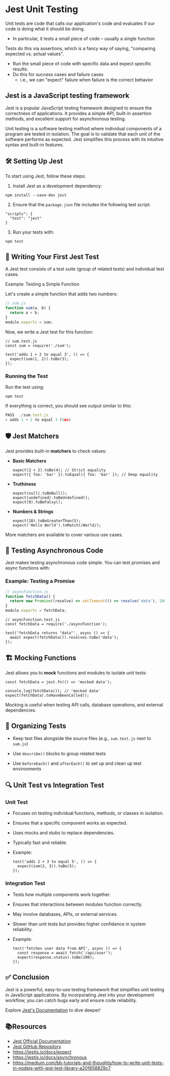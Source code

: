 # Jest Unit Testing

Unit tests are code that calls our application's code and evaluates if our code is doing what it should be doing.

- In particular, it tests a small piece of code – usually a single function 

Tests do this via assertions, which is a fancy way of saying, "comparing expected vs. actual values". 

- Run the small piece of code with specific data and expect specific results.
- Do this for success cases and failure cases
  - i.e., we can "expect" failure when failure is the correct behavior



## Jest is a JavaScript testing framework



Jest is a popular JavaScript testing framework designed to ensure the correctness of applications. It provides a simple API, built-in assertion methods, and excellent support for asynchronous testing.



Unit testing is a software testing method where individual components of a program are tested in isolation. The goal is to validate that each unit of the software performs as expected. Jest simplifies this process with its intuitive syntax and built-in features.



## 🛠 Setting Up Jest

To start using Jest, follow these steps:

1. Install Jest as a development dependency:

```
npm install --save-dev jest
```

2. Ensure that the `package.json` file includes the following test script:

```
"scripts": {
  "test": "jest"
}
```

3. Run your tests with:

```
npm test
```



## 📌 Writing Your First Jest Test
A Jest test consists of a test suite (group of related tests) and individual test cases.

Example: Testing a Simple Function

Let's create a simple function that adds two numbers:
```js
// sum.js
function sum(a, b) {
  return a + b;
}
module.exports = sum;
```

Now, we write a Jest test for this function:

```
// sum.test.js
const sum = require('./sum');

test('adds 1 + 2 to equal 3', () => {
  expect(sum(1, 2)).toBe(3);
});
```

### Running the Test

Run the test using:

```
npm test
```

If everything is correct, you should see output similar to this:

```js
PASS  ./sum.test.js
✓ adds 1 + 2 to equal 3 (5ms)
```



## 🛡 Jest Matchers

Jest provides built-in **matchers** to check values:

- **Basic Matchers**

  ```
  expect(2 + 2).toBe(4); // Strict equality
  expect({ foo: 'bar' }).toEqual({ foo: 'bar' }); // Deep equality
  ```

- **Truthiness**

  ```
  expect(null).toBeNull();
  expect(undefined).toBeUndefined();
  expect(0).toBeFalsy();
  ```

- **Numbers & Strings**

  ```
  expect(10).toBeGreaterThan(5);
  expect('Hello World').toMatch(/World/);
  ```

More matchers are available to cover various use cases.

## 🔄 Testing Asynchronous Code

Jest makes testing asynchronous code simple. You can test promises and async functions with:

### Example: Testing a Promise

```js
// asyncFunction.js
function fetchData() {
  return new Promise((resolve) => setTimeout(() => resolve('data'), 1000));
}
module.exports = fetchData;
```



```
// asyncFunction.test.js
const fetchData = require('./asyncFunction');

test('fetchData returns "data"', async () => {
  await expect(fetchData()).resolves.toBe('data');
});
```

## 🏗 Mocking Functions

Jest allows you to **mock** functions and modules to isolate unit tests:

```
const fetchData = jest.fn(() => 'mocked data');

console.log(fetchData()); // 'mocked data'
expect(fetchData).toHaveBeenCalled();
```

Mocking is useful when testing API calls, database operations, and external dependencies.



## 🎯 Organizing Tests

- Keep test files alongside the source files (e.g., `sum.test.js` next to `sum.js`)

- Use `describe()` blocks to group related tests

- Use `beforeEach()` and `afterEach()` to set up and clean up test environments

  

## 🔍 Unit Test vs Integration Test

### Unit Test

- Focuses on testing individual functions, methods, or classes in isolation.

- Ensures that a specific component works as expected.

- Uses mocks and stubs to replace dependencies.

- Typically fast and reliable.

- Example:

  ```
  test('adds 2 + 3 to equal 5', () => {
    expect(sum(2, 3)).toBe(5);
  });
  ```

### Integration Test

- Tests how multiple components work together.

- Ensures that interactions between modules function correctly.

- May involve databases, APIs, or external services.

- Slower than unit tests but provides higher confidence in system reliability.

- Example:

  ```
  test('fetches user data from API', async () => {
    const response = await fetch('/api/user');
    expect(response.status).toBe(200);
  });
  ```

  

## ✅ Conclusion

Jest is a powerful, easy-to-use testing framework that simplifies unit testing in JavaScript applications. By incorporating Jest into your development workflow, you can catch bugs early and ensure code reliability.

Explore [Jest's Documentation](https://jestjs.io/docs/getting-started) to dive deeper!



## 📚Resources

- [Jest Official Documentation](https://jestjs.io/docs/getting-started)
- [Jest GitHub Repository](https://github.com/jestjs/jest)
- https://jestjs.io/docs/expect
- https://jestjs.io/docs/asynchronous
- https://medium.com/bb-tutorials-and-thoughts/how-to-write-unit-tests-in-nodejs-with-jest-test-library-a201658829c7

